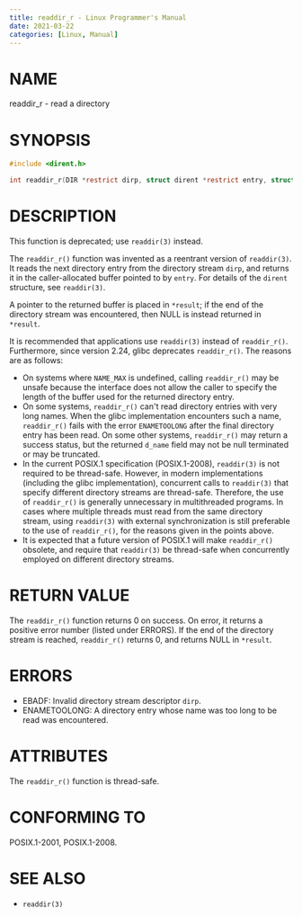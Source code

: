 ```yaml
---
title: readdir_r - Linux Programmer's Manual
date: 2021-03-22
categories: [Linux, Manual]
---
```


# NAME

readdir_r - read a directory

# SYNOPSIS

```c
#include <dirent.h>

int readdir_r(DIR *restrict dirp, struct dirent *restrict entry, struct dirent **restrict result);
```

# DESCRIPTION

This function is deprecated; use `readdir(3)` instead.

The `readdir_r()` function was invented as a reentrant version of `readdir(3)`. It reads the next directory entry from the directory stream `dirp`, and returns it in the caller-allocated buffer pointed to by `entry`. For details of the `dirent` structure, see `readdir(3)`.

A pointer to the returned buffer is placed in `*result`; if the end of the directory stream was encountered, then NULL is instead returned in `*result`.

It is recommended that applications use `readdir(3)` instead of `readdir_r()`. Furthermore, since version 2.24, glibc deprecates `readdir_r()`. The reasons are as follows:

- On systems where `NAME_MAX` is undefined, calling `readdir_r()` may be unsafe because the interface does not allow the caller to specify the length of the buffer used for the returned directory entry.
- On some systems, `readdir_r()` can't read directory entries with very long names. When the glibc implementation encounters such a name, `readdir_r()` fails with the error `ENAMETOOLONG` after the final directory entry has been read. On some other systems, `readdir_r()` may return a success status, but the returned `d_name` field may not be null terminated or may be truncated.
- In the current POSIX.1 specification (POSIX.1-2008), `readdir(3)` is not required to be thread-safe. However, in modern implementations (including the glibc implementation), concurrent calls to `readdir(3)` that specify different directory streams are thread-safe. Therefore, the use of `readdir_r()` is generally unnecessary in multithreaded programs. In cases where multiple threads must read from the same directory stream, using `readdir(3)` with external synchronization is still preferable to the use of `readdir_r()`, for the reasons given in the points above.
- It is expected that a future version of POSIX.1 will make `readdir_r()` obsolete, and require that `readdir(3)` be thread-safe when concurrently employed on different directory streams.

# RETURN VALUE

The `readdir_r()` function returns 0 on success. On error, it returns a positive error number (listed under ERRORS). If the end of the directory stream is reached, `readdir_r()` returns 0, and returns NULL in `*result`.

# ERRORS

- EBADF: Invalid directory stream descriptor `dirp`.
- ENAMETOOLONG: A directory entry whose name was too long to be read was encountered.

# ATTRIBUTES

The `readdir_r()` function is thread-safe.

# CONFORMING TO

POSIX.1-2001, POSIX.1-2008.

# SEE ALSO

- `readdir(3)`
